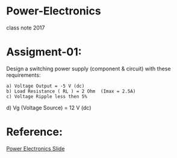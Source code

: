 # Power-Electronics
class note 2017


# Assigment-01:

Design a switching power supply (component & circuit)  with these requirements:

	a) Voltage Output = -5 V (dc)
	b) Load Resistance ( RL ) = 2 Ohm  (Imax = 2.5A)
	c) Voltage Ripple less then 5%
  d) Vg (Voltage Source) = 12 V (dc)
  


# Reference:

[Power Electronics Slide ](http://ecee.colorado.edu/copec/book/slides/slidedir.html)
